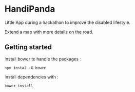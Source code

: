 # HandiPanda
Little App during a hackathon to improve the disabled lifestyle.

Extend a map with more details on the road.

## Getting started
Install bower to handle the packages :  

`npm instal -G bower`

Install dependencies with : 

`bower install`
